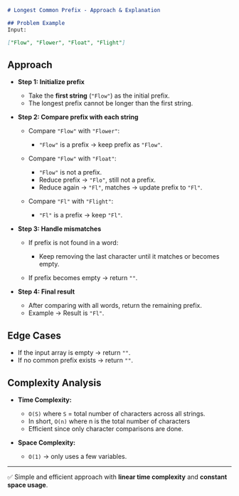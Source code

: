 
````markdown
# Longest Common Prefix - Approach & Explanation

## Problem Example
Input:  

["Flow", "Flower", "Float", "Flight"]
````

## Approach

* **Step 1: Initialize prefix**

  * Take the **first string** (`"Flow"`) as the initial prefix.
  * The longest prefix cannot be longer than the first string.

* **Step 2: Compare prefix with each string**

  * Compare `"Flow"` with `"Flower"`:

    * `"Flow"` is a prefix → keep prefix as `"Flow"`.
  * Compare `"Flow"` with `"Float"`:

    * `"Flow"` is not a prefix.
    * Reduce prefix → `"Flo"`, still not a prefix.
    * Reduce again → `"Fl"`, matches → update prefix to `"Fl"`.
  * Compare `"Fl"` with `"Flight"`:

    * `"Fl"` is a prefix → keep `"Fl"`.

* **Step 3: Handle mismatches**

  * If prefix is not found in a word:

    * Keep removing the last character until it matches or becomes empty.
  * If prefix becomes empty → return `""`.

* **Step 4: Final result**

  * After comparing with all words, return the remaining prefix.
  * Example → Result is `"Fl"`.

## Edge Cases

* If the input array is empty → return `""`.
* If no common prefix exists → return `""`.

## Complexity Analysis

* **Time Complexity:**

  * `O(S)` where `S` = total number of characters across all strings. 
  * In short, `O(n)` where n is the total number of characters 
  * Efficient since only character comparisons are done.
* **Space Complexity:**

  * `O(1)` → only uses a few variables.

---

✅ Simple and efficient approach with **linear time complexity** and **constant space usage**.

